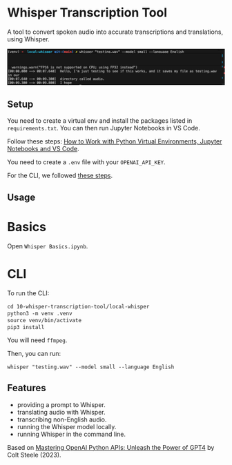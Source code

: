 # Whisper Transcription Tool

A tool to convert spoken audio into accurate transcriptions and translations, using Whisper.

<p align="center">
    <img src="screenshot.png">
</p>

## Setup

You need to create a virtual env and install the packages listed in `requirements.txt`. You can then run Jupyter Notebooks in VS Code.

Follow these steps: [How to Work with Python Virtual Environments, Jupyter Notebooks and VS Code](https://python.plainenglish.io/how-to-work-with-python-virtual-environments-jupyter-notebooks-and-vs-code-536fac3d93a1).

You need to create a `.env` file with your `OPENAI_API_KEY`.

For the CLI, we followed [these steps](https://blog.deepgram.com/how-to-run-openai-whisper-in-command-line/).

## Usage

# Basics

Open `Whisper Basics.ipynb`.

# CLI

To run the CLI:

```
cd 10-whisper-transcription-tool/local-whisper
python3 -m venv .venv
source venv/bin/activate
pip3 install
```

You will need `ffmpeg`.

Then, you can run:

```
whisper "testing.wav" --model small --language English
```

## Features

- providing a prompt to Whisper.
- translating audio with Whisper.
- transcribing non-English audio.
- running the Whisper model locally.
- running Whisper in the command line.

Based on [Mastering OpenAI Python APIs: Unleash the Power of GPT4](https://www.udemy.com/course/mastering-openai/) by Colt Steele (2023).
